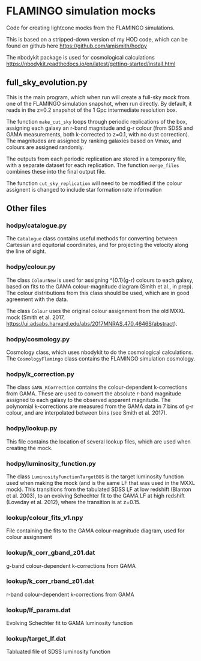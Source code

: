 # FLAMINGO simulation mocks

Code for creating lightcone mocks from the FLAMINGO simulations. 

This is based on a stripped-down version of my HOD code, which can be found on github here
https://github.com/amjsmith/hodpy

The nbodykit package is used for cosmological calculations
https://nbodykit.readthedocs.io/en/latest/getting-started/install.html

## full_sky_evolution.py

This is the main program, which when run will create a full-sky mock from one of the FLAMINGO simulation snapshot, when run directly. 
By default, it reads in the z=0.2 snapshot of the 1 Gpc intermediate resolution box.

The function `make_cut_sky` loops through periodic replications of the box, assigning each galaxy an r-band magnitude
and g-r colour (from SDSS and GAMA measurements, both k-corrected to z=0.1, with no dust correction). The magnitudes
are assigned by ranking galaxies based on Vmax, and colours are assigned randomly.

The outputs from each periodic replication are stored in a temporary file, with a separate dataset for each replication.
The function `merge_files` combines these into the final output file. 

The function `cut_sky_replication` will need to be modified if the colour assignent is changed to include star formation
rate information

## Other files

### hodpy/catalogue.py

The `Catalogue` class contains useful methods for converting between Cartesian and equitorial coordinates, and for projecting 
the velocity along the line of sight.

### hodpy/colour.py

The class `ColourNew` is used for assigning ^{0.1}(g-r) colours to each galaxy, based on fits to the GAMA colour-magnitude 
diagram (Smith et al., in prep). The colour distributions from this class should be used, which are in good agreement with the
data.

The class `Colour` uses the original colour assignment from the old MXXL mock 
(Smith et al. 2017, https://ui.adsabs.harvard.edu/abs/2017MNRAS.470.4646S/abstract).

### hodpy/cosmology.py

Cosmology class, which uses nbodykit to do the cosmological calculations. The `CosmologyFlamingo` class contains the FLAMINGO
simulation cosmology.

### hodpy/k_correction.py

The class `GAMA_KCorrection` contains the colour-dependent k-corrections from GAMA. These are used to convert the absolute
r-band magnitude assigned to each galaxy to the observed apparent magnitude. The polynomial k-corrections are measured from
the GAMA data in 7 bins of g-r colour, and are interpolated between bins (see Smith et al. 2017).

### hodpy/lookup.py

This file contains the location of several lookup files, which are used when creating the mock.

### hodpy/luminosity_function.py

The class `LuminosityFunctionTargetBGS` is the target luminosity function used when making the mock (and is the same LF
that was used in the MXXL mock). This transitions from the tabulated SDSS LF at low redshift (Blanton et al. 2003), 
to an evolving Schechter fit to the GAMA LF at high redshift (Loveday et al. 2012), where the transition is at z=0.15.

### lookup/colour_fits_v1.npy

File containing the fits to the GAMA colour-magnitude diagram, used for colour assignment

### lookup/k_corr_gband_z01.dat

g-band colour-dependent k-corrections from GAMA

### lookup/k_corr_rband_z01.dat

r-band colour-dependent k-corrections from GAMA

### lookup/lf_params.dat

Evolving Schechter fit to GAMA luminosity function

### lookup/target_lf.dat

Tabluated file of SDSS luminosity function

